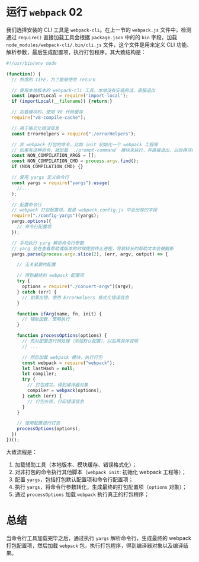 # 运行 `webpack` 02

我们选择安装的 CLI 工具是 `webpack-cli`。在上一节的 `webpack.js` 文件中，检测通过 `require()` 直接加载工具会根据  `package.json` 中的的 `bin` 字段，加载 `node_modules/webpack-cli/.bin/cli.js` 文件，这个文件是用来定义 CLI 功能、解析参数，最后生成配置项，执行打包程序。其大致结构是：

```javascript
#!/usr/bin/env node

(function() {
  // 熟悉的 IIFE，为了能够使用 return

  // 使用本地版本的 webpack-cli 工具，本地没有安装的话，直接退出
  const importLocal = require('import-local');
  if (importLocal(__filename)) {return;}

  // 加载模块时，使用 V8 代码缓存
  require("v8-compile-cache");

  // 用于格式化错误信息
  const ErrorHelpers = require("./errorHelpers");

  // 非 webpack 打包的命令，比如 init 初始化一个 webpack 工程等
  // 如果有这种命令，就加载 `./prompt-command` 模块来执行，并直接退出，以后再详细说明
  const NON_COMPILATION_ARGS = [];
  const NON_COMPILATION_CMD = process.argv.find();
  if (NON_COMPILATION_CMD) {}

  // 使用 yargs 定义命令行
  const yargs = require("yargs").usage(
    //...
  );

  // 配置命令行
  // webpack 打包配置项，就是 webpack.config.js 中会出现的字段
  require("./config-yargs")(yargs);
  yargs.options({
    // 命令行配置项
  });

  // 手动执行 yarg 解析命令行参数
  // yarg 会在查看帮助或版本的时候提前终止进程，导致较长的帮助文本会被截断
  yargs.parse(process.argv.slice(2), (err, argv, output) => {

    // 无关紧要的配置

    // 得到最终的 webpack 配置项
    try {
      options = require("./convert-argv")(argv);
    } catch (err) {
      // 如果出错，使用 ErrorHelpers 格式化错误信息
    }

    function ifArg(name, fn, init) {
      // 辅助函数，策略执行
    }

    function processOptions(options) {
      // 先对配置进行预处理（添加默认配置），以后再具体说明
      // ...

      // 然后加载 webpack 模块，执行打包
      const webpack = require("webpack");
      let lastHash = null;
      let compiler;
      try {
        // 打包成功，得到编译器对象
        compiler = webpack(options);
      } catch (err) {
        // 打包失败，打印错误信息
      }
    }

    // 使用配置进行打包
    processOptions(options);
  })
})();
```

大致流程是：
1. 加载辅助工具（本地版本、模块缓存、错误格式化）；
2. 对非打包的命令执行其他脚本（`webpack init`: 初始化 webpack 工程等）；
3. 配置 `yargs`，包括打包默认配置项和命令行配置项；
4. 执行 `yargs`，将命令行参数转化，生成最终的打包配置项（`options` 对象）；
5. 通过 `processOptions` 加载 `webpack` 执行真正的打包程序；

# 总结

当命令行工具加载完毕之后，通过执行 `yargs` 解析命令行，生成最终的 webpack 打包配置项，然后加载 `webpack` 包，执行打包程序，得到编译器对象以及编译结果。
